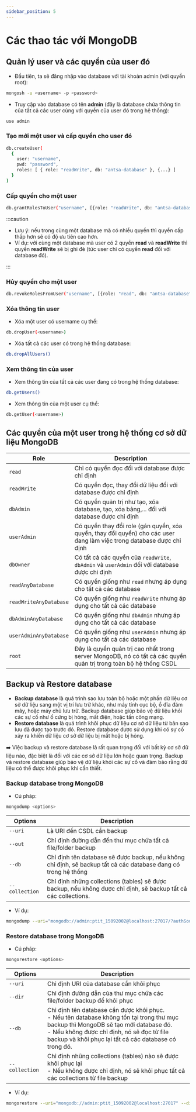 ```yaml
---
sidebar_position: 5
---
```


# Các thao tác với MongoDB

## Quản lý user và các quyền của user đó

- Đầu tiên, ta sẽ đăng nhập vào database với tài khoản admin (với quyền root):

```bash
mongosh -u <username> -p <password>
```

- Truy cập vào database có tên **admin** (đây là database chứa thông tin của tất cả các user cùng với quyền của user đó trong hệ thống):

```bash
use admin
```

### Tạo mới một user và cấp quyền cho user đó

```bash
db.createUser(
  {
    user: "username",
    pwd: "password",
    roles: [ { role: "readWrite", db: "antsa-database" }, {...} ]
  }
)
```

### Cấp quyền cho một user

```bash
db.grantRolesToUser("username", [{role: "readWrite", db: "antsa-database"}, {...}]);
```

:::caution

- Lưu ý: nếu trong cùng một database mà có nhiều quyền thì quyền cấp thấp hơn sẽ có độ ưu tiên cao hơn.
- Ví dụ: với cùng một database mà user có 2 quyền **read** và **readWrite** thì quyền **readWrite** sẽ bị ghi đè (tức user chỉ có quyền **read** đối với database đó).

:::

### Hủy quyền cho một user

```bash
db.revokeRolesFromUser("username", [{role: "read", db: "antsa-database"}, {...}])
```

### Xóa thông tin user

- Xóa một user có username cụ thể:

```bash
db.dropUser(<username>)
```

- Xóa tất cả các user có trong hệ thống database:

```bash
db.dropAllUsers()
```

### Xem thông tin của user

- Xem thông tin của tất cả các user đang có trong hệ thống database:

```bash
db.getUsers()
```

- Xem thông tin của một user cụ thể:

```bash
db.getUser(<username>)
```

## Các quyền của một user trong hệ thống cơ sở dữ liệu MongoDB

| Role                   | Description                                                                                                           |
| ---------------------- | --------------------------------------------------------------------------------------------------------------------- |
| `read`                 | Chỉ có quyền đọc đối với database được chỉ định                                                                       |
| `readWrite`            | Có quyền đọc, thay đổi dữ liệu đối với database được chỉ định                                                         |
| `dbAdmin`              | Có quyền quản trị như tạo, xóa database, tạo, xóa bảng,... đối với database được chỉ định                             |
| `userAdmin`            | Có quyền thay đổi role (gán quyền, xóa quyền, thay đổi quyền) cho các user đang làm việc trong database được chỉ định |
| `dbOwner`              | Có tất cả các quyền của `readWrite`, `dbAdmin` và `userAdmin` đối với database được chỉ định                          |
| `readAnyDatabase`      | Có quyền giống như `read` nhưng áp dụng cho tất cả các database                                                       |
| `readWriteAnyDatabase` | Có quyền giống như `readWrite` nhưng áp dụng cho tất cả các database                                                  |
| `dbAdminAnyDatabase`   | Có quyền giống như `dbAdmin` nhưng áp dụng cho tất cả các database                                                    |
| `userAdminAnyDatabase` | Có quyền giống như `userAdmin` nhưng áp dụng cho tất cả các database                                                  |
| `root`                 | Đây là quyền quản trị cao nhất trong server MongoDB, nó có tất cả các quyền quản trị trong toàn bộ hệ thống CSDL      |

## Backup và Restore database

- **Backup database** là quá trình sao lưu toàn bộ hoặc một phần dữ liệu cơ sở dữ liệu sang một vị trí lưu trữ khác, như máy tính cục bộ, ổ đĩa đám mây, hoặc máy chủ lưu trữ. Backup database giúp bảo vệ dữ liệu khỏi các sự cố như ổ cứng bị hỏng, mất điện, hoặc tấn công mạng.
- **Restore database** là quá trình khôi phục dữ liệu cơ sở dữ liệu từ bản sao lưu đã được tạo trước đó. Restore database được sử dụng khi có sự cố xảy ra khiến dữ liệu cơ sở dữ liệu bị mất hoặc bị hỏng.

➡️ Việc backup và restore database là rất quan trọng đối với bất kỳ cơ sở dữ liệu nào, đặc biệt là đối với các cơ sở dữ liệu lớn hoặc quan trọng. Backup và restore database giúp bảo vệ dữ liệu khỏi các sự cố và đảm bảo rằng dữ liệu có thể được khôi phục khi cần thiết.

### Backup database trong MongoDB

- Cú pháp:

```bash
mongodump <options>
```

| Options        | Description                                                                                                    |
| -------------- | -------------------------------------------------------------------------------------------------------------- |
| `--uri`        | Là URI đến CSDL cần backup                                                                                     |
| `--out`        | Chỉ định đường dẫn đến thư mục chứa tất cả file/folder backup                                                  |
| `--db`         | Chỉ định tên database sẽ được backup, nếu không chỉ định, sẽ backup tất cả các database đang có trong hệ thống |
| `--collection` | Chỉ định những collections (tables) sẽ được backup, nếu không được chỉ định, sẽ backup tất cả các collections. |

- Ví dụ:

```bash
mongodump --uri="mongodb://admin:ptit_15092002@localhost:27017/?authSource=admin" --out="D:\mongodb-backup" --db="antsa-database"
```

### Restore database trong MongoDB

- Cú pháp:

```bash
mongorestore <options>
```

| Options        | Description                                                                                                                                                                                                                                          |
| -------------- | ---------------------------------------------------------------------------------------------------------------------------------------------------------------------------------------------------------------------------------------------------- |
| `--uri`        | Chỉ định URI của database cần khôi phục                                                                                                                                                                                                              |
| `--dir`        | Chỉ định đường dẫn của thư mục chứa các file/folder backup để khôi phục                                                                                                                                                                              |
| `--db`         | Chỉ định tên database cần được khôi phục.<br />- Nếu tên database không tồn tại trong thư mục backup thì MongoDB sẽ tạo mới database đó. <br />- Nếu không được chỉ định, nó sẽ đọc từ file backup và khôi phục lại tất cả các database có trong đó. |
| `--collection` | Chỉ định những collections (tables) nào sẽ được khôi phục lại<br />- Nếu không được chỉ định, nó sẽ khôi phục tất cả các collections từ file backup                                                                                                  |

- Ví dụ:

```bash
mongorestore --uri="mongodb://admin:ptit_15092002@localhost:27017" --dir="D:\mongo-backup"
```

